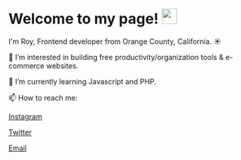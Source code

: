 <h1>Welcome to my page! <img src="https://cdn.shopify.com/s/files/1/0565/3063/2765/files/squirtle_dance.gif?v=1661040465" width="30"/></h1>

I'm Roy, Frontend developer from  Orange County, California. :sunny:	
 
👀 I’m interested in building free productivity/organization tools & e-commerce websites.
 
🌱 I’m currently learning Javascript and PHP.

📫 How to reach me: 

<a href="https://www.instagram.com/royasaucedo/">Instagram</a>

<a href="https://www.twitter.com/royasaucedo/">Twitter</a>

<a href="mailto: roy@saucestudios.co">Email</a>



